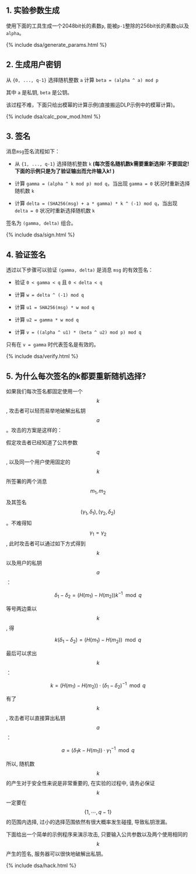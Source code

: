 ## 1. 实验参数生成

使用下面的工具生成一个2048bit长的素数`p`, 能被`p-1`整除的256bit长的素数`q`以及`alpha`。

{% include dsa/generate_params.html %}

## 2. 生成用户密钥

从 `{0, ..., q-1}` 选择随机整数 `a`
计算 `beta = (alpha ^ a) mod p`

其中 `a` 是私钥, `beta` 是公钥。

该过程不难，下面只给出模幂的计算示例(直接搬运DLP示例中的模幂计算)。

{% include dsa/calc_pow_mod.html %}


## 3. 签名

消息`msg`签名流程如下：

- 从 `{1, ..., q-1}` 选择随机整数 `k` **(每次签名随机数k需要重新选择! 不要固定! 下面的示例只是为了验证输出而允许输入k! )**

- 计算 `gamma = (alpha ^ k mod p) mod q`，当出现 `gamma = 0` 状况时重新选择随机数 `k`

- 计算 `delta = (SHA256(msg) + a * gamma) * k ^ (-1) mod q`，当出现 `delta = 0` 状况时重新选择随机数 `k`

签名为 `(gamma, delta)` 组合。


{% include dsa/sign.html %}

## 4. 验证签名

透过以下步骤可以验证 `(gamma, delta)` 是消息 `msg` 的有效签名：

- 验证 `0 < gamma < q` 且 `0 < delta < q`

- 计算 `w = delta ^ (-1) mod q`

- 计算 `u1 = SHA256(msg) * w mod q`

- 计算 `u2 = gamma * w mod q`

- 计算 `v = ((alpha ^ u1) * (beta ^ u2) mod p) mod q`

只有在 `v = gamma` 时代表签名是有效的。

{% include dsa/verify.html %}


## 5. 为什么每次签名的k都要重新随机选择? 

如果我们每次签名都固定使用一个$$k$$, 攻击者可以轻而易举地破解出私钥 $$a$$ 。攻击的方案是这样的：

假定攻击者已经知道了公共参数 $$q$$ , 以及同一个用户使用固定的 $$k$$ 所签署的两个消息 $$m_1, m_2$$ 及其签名 $$(\gamma_1, \delta_1), (\gamma_2, \delta_2)$$ 。不难得知$$\gamma_1 = \gamma_2$$, 此时攻击者可以通过如下方式得到 $$k$$ 以及用户的私钥 $$a$$：

$$\delta_1 - \delta_2 = (H(m_1) - H(m_2))k^{-1} \mod q$$

等号两边乘以 $$k$$ , 得

$$k(\delta_1 - \delta_2) = (H(m_1) - H(m_2)) \mod q$$

最后可以求出 $$k$$：

$$k = (H(m_1) - H(m_2)) \cdot (\delta_1 - \delta_2) ^ {-1} \mod q$$

有了 $$k$$ , 攻击者可以直接算出私钥 $$a$$：

$$a=(\delta_1 k - H(m_1)) \cdot \gamma_1 ^ {-1} \mod q$$

所以, 随机数 $$k$$ 的产生对于安全性来说是非常重要的, 在实验的过程中, 请务必保证 $$k$$ 一定要在 $$\{1, \cdots, q - 1\}$$的范围内选择, 过小的选择范围依然有很大概率发生碰撞, 导致私钥泄漏。

下面给出一个简单的示例程序来演示攻击, 只要输入公共参数以及两个使用相同的 $$k$$ 产生的签名, 服务器可以很快地破解出私钥。

{% include dsa/hack.html %}